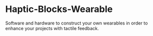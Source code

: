 # Haptic-Blocks-Wearable
Software and hardware to construct your own wearables in order to enhance your projects with tactile feedback. 
